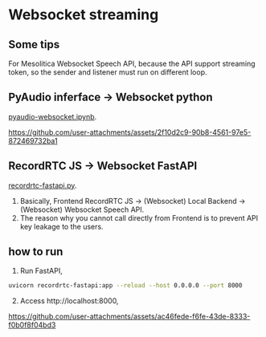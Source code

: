 # Websocket streaming

## Some tips

For Mesolitica Websocket Speech API, because the API support streaming token, so the sender and listener must run on different loop.

## PyAudio inferface -> Websocket python

[pyaudio-websocket.ipynb](pyaudio-websocket.ipynb).

https://github.com/user-attachments/assets/2f10d2c9-90b8-4561-97e5-872469732ba1

## RecordRTC JS -> Websocket FastAPI

[recordrtc-fastapi.py](recordrtc-fastapi.py).

1. Basically, Frontend RecordRTC JS -> (Websocket) Local Backend -> (Websocket) Websocket Speech API.
2. The reason why you cannot call directly from Frontend is to prevent API key leakage to the users.

## how to run

1. Run FastAPI,

```bash
uvicorn recordrtc-fastapi:app --reload --host 0.0.0.0 --port 8000
```

2. Access http://localhost:8000,

https://github.com/user-attachments/assets/ac46fede-f6fe-43de-8333-f0b0f8f04bd3

